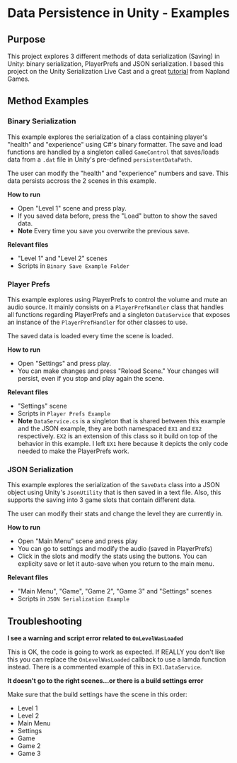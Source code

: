 # Data Persistence in Unity - Examples

## Purpose
This project explores 3 different methods of data serialization (Saving) in Unity: binary serialization, PlayerPrefs and JSON serialization. I based this project on the Unity Serialization Live Cast and a great [tutorial](http://naplandgames.com/blog/2016/11/27/saving-data-in-unity-3d-serialization-for-beginners/) from Napland Games.  

## Method Examples

### Binary Serialization

This example explores the serialization of a class containing player's "health" and "experience" using C#'s binary formatter. The save and load functions are handled by a singleton called `GameControl` that saves/loads data from a `.dat` file in Unity's pre-defined `persistentDataPath`.

The user can modify the "health" and "experience" numbers and save. This data persists accross the 2 scenes in this example.

**How to run**

* Open "Level 1" scene and press play.
* If you saved data before, press the "Load" button to show the saved data.
* **Note** Every time you save you overwrite the previous save.


**Relevant files**

* "Level 1" and "Level 2" scenes
* Scripts in `Binary Save Example Folder`

### Player Prefs

This example explores using PlayerPrefs to control the volume and mute an audio source. It mainly consists on a `PlayerPrefHandler` class that handles all functions regarding PlayerPrefs and a singleton `DataService` that exposes an instance of the `PlayerPrefHandler` for other classes to use.

The saved data is loaded every time the scene is loaded.

**How to run**

* Open "Settings" and press play.
* You can make changes and press "Reload Scene." Your changes will persist, even if you stop and play again the scene.

**Relevant files**

* "Settings" scene
* Scripts in `Player Prefs Example`
* **Note** `DataService.cs` is a singleton that is shared between this example and the JSON example, they are both namespaced `EX1` and `EX2` respectively. `EX2` is an extension of this class so it build on top of the behavior in this example. I left `EX1` here because it depicts the only code needed to make the PlayerPrefs work.  

### JSON Serialization

This example explores the serialization of the `SaveData` class into a JSON object using Unity's `JsonUtility` that is then saved in a text file. Also, this supports the saving into 3 game slots that contain different data.

The user can modify their stats and change the level they are currently in.

**How to run**

* Open "Main Menu" scene and press play
* You can go to settings and modify the audio (saved in PlayerPrefs)
* Click in the slots and modify the stats using the buttons. You can explicity save or let it auto-save when you return to the main menu.

**Relevant files**

* "Main Menu", "Game", "Game 2", "Game 3" and "Settings" scenes
* Scripts in `JSON Serialization Example`

## Troubleshooting

**I see a warning and script error related to `OnLevelWasLoaded`**

This is OK, the code is going to work as expected. If REALLY you don't like this you can replace the `OnLevelWasLoaded` callback to use a lamda function instead. There is a commented example of this in `EX1.DataService`.

**It doesn't go to the right scenes...or there is a build settings error**

Make sure that the build settings have the scene in this order:
* Level 1
* Level 2
* Main Menu
* Settings
* Game
* Game 2
* Game 3
